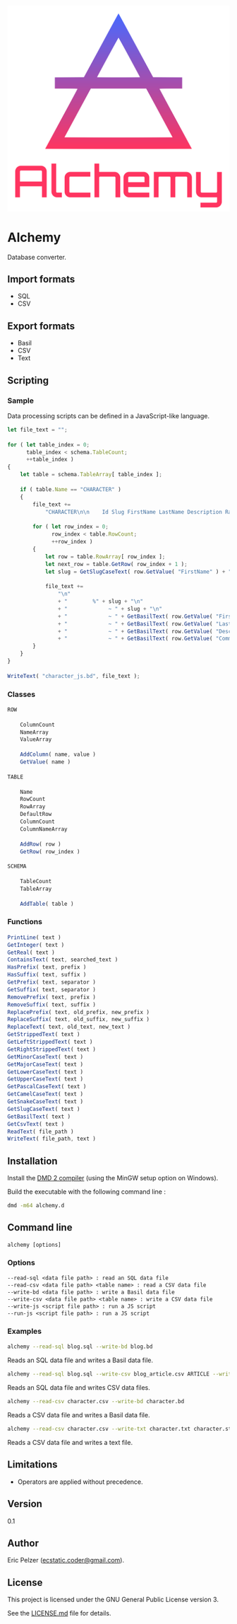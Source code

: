 ![](https://github.com/senselogic/ALCHEMY/blob/master/LOGO/alchemy.png)

# Alchemy

Database converter.

## Import formats

*   SQL
*   CSV

## Export formats

*   Basil
*   CSV
*   Text

## Scripting

### Sample

Data processing scripts can be defined in a JavaScript-like language.

```javascript
let file_text = "";

for ( let table_index = 0;
      table_index < schema.TableCount;
      ++table_index )
{
    let table = schema.TableArray[ table_index ];

    if ( table.Name == "CHARACTER" )
    {
        file_text +=
            "CHARACTER\n\n    Id Slug FirstName LastName Description Race Comment\n";

        for ( let row_index = 0;
              row_index < table.RowCount;
              ++row_index )
        {
            let row = table.RowArray[ row_index ];
            let next_row = table.GetRow( row_index + 1 );
            let slug = GetSlugCaseText( row.GetValue( "FirstName" ) + "-" + row.GetValue( "LastName" ) + "-character" );

            file_text +=
                "\n"
                + "        %" + slug + "\n"
                + "             ~ " + slug + "\n"
                + "             ~ " + GetBasilText( row.GetValue( "FirstName" ) ) + "\n"
                + "             ~ " + GetBasilText( row.GetValue( "LastName" ) ) + "\n"
                + "             ~ " + GetBasilText( row.GetValue( "Description" ) ) + "\n"
                + "             ~ " + GetBasilText( row.GetValue( "Comment" ) ) + "\n";
        }
    }
}

WriteText( "character_js.bd", file_text );
```

### Classes

```javascript
ROW

    ColumnCount
    NameArray
    ValueArray

    AddColumn( name, value )
    GetValue( name )

TABLE

    Name
    RowCount
    RowArray
    DefaultRow
    ColumnCount
    ColumnNameArray

    AddRow( row )
    GetRow( row_index )

SCHEMA

    TableCount
    TableArray

    AddTable( table )
```

### Functions

```javascript
PrintLine( text )
GetInteger( text )
GetReal( text )
ContainsText( text, searched_text )
HasPrefix( text, prefix )
HasSuffix( text, suffix )
GetPrefix( text, separator )
GetSuffix( text, separator )
RemovePrefix( text, prefix )
RemoveSuffix( text, suffix )
ReplacePrefix( text, old_prefix, new_prefix )
ReplaceSuffix( text, old_suffix, new_suffix )
ReplaceText( text, old_text, new_text )
GetStrippedText( text )
GetLeftStrippedText( text )
GetRightStrippedText( text )
GetMinorCaseText( text )
GetMajorCaseText( text )
GetLowerCaseText( text )
GetUpperCaseText( text )
GetPascalCaseText( text )
GetCamelCaseText( text )
GetSnakeCaseText( text )
GetSlugCaseText( text )
GetBasilText( text )
GetCsvText( text )
ReadText( file_path )
WriteText( file_path, text )
```

## Installation

Install the [DMD 2 compiler](https://dlang.org/download.html) (using the MinGW setup option on Windows).

Build the executable with the following command line :

```bash
dmd -m64 alchemy.d
```

## Command line

```
alchemy [options]
```

### Options

```
--read-sql <data file path> : read an SQL data file
--read-csv <data file path> <table name> : read a CSV data file
--write-bd <data file path> : write a Basil data file
--write-csv <data file path> <table name> : write a CSV data file
--write-js <script file path> : run a JS script
--run-js <script file path> : run a JS script
```

### Examples

```bash
alchemy --read-sql blog.sql --write-bd blog.bd
```

Reads an SQL data file and writes a Basil data file.

```bash
alchemy --read-sql blog.sql --write-csv blog_article.csv ARTICLE --write-csv blog_comment.csv COMMENT
```

Reads an SQL data file and writes CSV data files.

```bash
alchemy --read-csv character.csv --write-bd character.bd
```

Reads a CSV data file and writes a Basil data file.

```bash
alchemy --read-csv character.csv --write-txt character.txt character.st
```

Reads a CSV data file and writes a text file.

## Limitations

*   Operators are applied without precedence.

## Version

0.1

## Author

Eric Pelzer (ecstatic.coder@gmail.com).

## License

This project is licensed under the GNU General Public License version 3.

See the [LICENSE.md](LICENSE.md) file for details.
